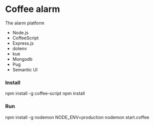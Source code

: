 # Coffee alarm

The alarm platform

- Node.js
- CoffeeScript
- Express.js
- dotenv
- kue
- Mongodb
- Pug
- Semantic UI

### Install
  npm install -g coffee-script
  npm install
  
### Run
  npm install -g nodemon
  NODE_ENV=production nodemon start.coffee
